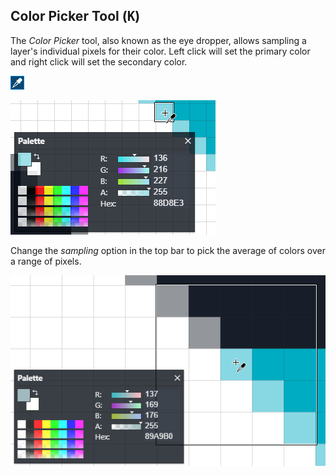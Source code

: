 ## Color Picker Tool (<kbd>K</kbd>)

The _Color Picker_ tool, also known as the eye dropper, allows sampling a layer's individual pixels for their color. Left click will set the primary color and right click will set the secondary color.

![](./images/6-color-picker-tool.png)

![](./images/6-color-picker-tool-usage.png)

Change the _sampling_ option in the top bar to pick the average of colors over a range of pixels.

![](./images/6-color-picker-tool-usage-sampling.png)
